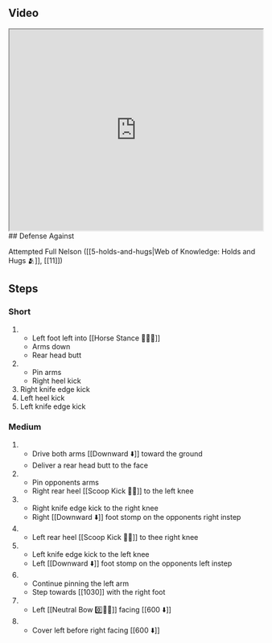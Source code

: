 ## Video

<iframe src="https://www.youtube.com/embed/Qki2sFWdqHA" width="100%" height="400"></iframe>
## Defense Against

 Attempted Full Nelson ([[5-holds-and-hugs|Web of Knowledge: Holds and Hugs 🫂]], [[11]])
## Steps

### Short

1. - Left foot left into [[Horse Stance 🏇🧍‍♂️]]
    - Arms down
    - Rear head butt
3. - Pin arms
    - Right heel kick
4. Right knife edge kick
5. Left heel kick
6. Left knife edge kick

### Medium

1. - Drive both arms [[Downward ⬇️]] toward the ground
   - Deliver a rear head butt to the face
2. - Pin opponents arms
   - Right rear heel [[Scoop Kick 🥄🦵]] to the left knee
3. - Right knife edge kick to the right knee
   - Right [[Downward ⬇️]] foot stomp on the opponents right instep
4. - Left rear heel [[Scoop Kick 🥄🦵]] to thee right knee
5. - Left knife edge kick to the left knee
   - Left [[Downward ⬇️]] foot stomp on the opponents left instep
6. - Continue pinning the left arm
   - Step towards [[1030]] with the right foot
7. - Left [[Neutral Bow 0️⃣🧍‍♂️]] facing [[600 ⬇️]]
8. - Cover left before right facing [[600 ⬇️]]
